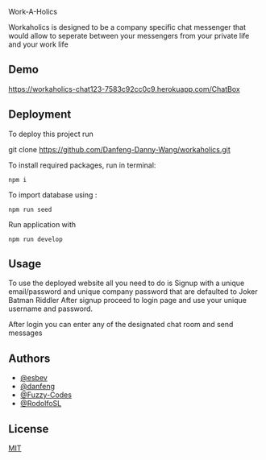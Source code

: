  Work-A-Holics

Workaholics is designed to be a company specific chat messenger that would allow to seperate between your messengers from your private life and your work life 


## Demo

https://workaholics-chat123-7583c92cc0c9.herokuapp.com/ChatBox


## Deployment

To deploy this project run

   git clone https://github.com/Danfeng-Danny-Wang/workaholics.git

To install required packages, run in terminal:

    npm i


To import database using :

    npm run seed
    
Run application with

    npm run develop
## Usage

To use the deployed website all you need to do is Signup with a unique email/password
and unique company password that are defaulted to
    Joker 
    Batman 
    Riddler
After signup proceed to login page and use your unique username and password.

After login you can enter any of the designated chat room and send messages

## Authors

- [@esbev](https://github.com/esbev)
- [@danfeng](https://github.com/Danfeng-Danny-Wang)
- [@Fuzzy-Codes](https://github.com/Fuzzy-Codes)
- [@RodolfoSL]()

## License

[MIT](https://choosealicense.com/licenses/mit/)

